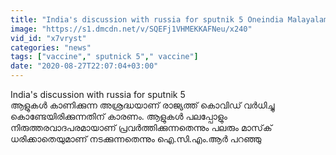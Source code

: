 ```yaml
---
title: "India's discussion with russia for sputnik 5 Oneindia Malayalam"
image: "https://s1.dmcdn.net/v/SQEFj1VHMEKKAFNeu/x240"
vid_id: "x7vryst"
categories: "news"
tags: ["vaccine"," sputnick 5"," vaccine"]
date: "2020-08-27T22:07:04+03:00"
---
```

India's discussion with russia for sputnik 5  <br>ആളുകള്‍ കാണിക്കുന്ന അശ്രദ്ധയാണ് രാജ്യത്ത് കൊവിഡ് വര്‍ധിച്ചു കൊണ്ടേയിരിക്കുന്നതിന് കാരണം. ആളുകള്‍ പലപ്പോളും നിരുത്തരവാദപരമായാണ് പ്രവര്‍ത്തിക്കുന്നതെന്നും പലരും മാസ്‌ക് ധരിക്കാതെയുമാണ് നടക്കുന്നതെന്നും ഐ.സി.എം.ആര്‍ പറഞ്ഞു
